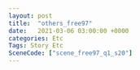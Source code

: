 ```yaml
---
layout: post
title:  "others_free97"
date:   2021-03-06 03:00:00 +0000
categories: Etc
Tags: Story Etc
SceneCode: ["scene_free97_q1_s20"]
---
```

